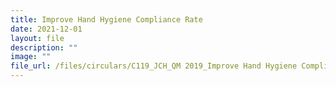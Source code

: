 ```yaml
---
title: Improve Hand Hygiene Compliance Rate
date: 2021-12-01
layout: file
description: ""
image: ""
file_url: /files/circulars/C119_JCH_QM 2019_Improve Hand Hygiene Compliance Rate.pdf
---
```


